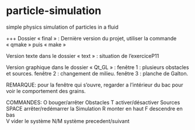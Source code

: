 # particle-simulation
simple physics simulation of particles in a fluid

+++ Dossier « final » : Dernière version du projet, utiliser la commande « qmake » puis « make »

  Version texte dans le dossier « text » : situation de l’exerciceP11

  Version graphique dans le dossier « Qt_GL » :
		fenêtre 1 : plusieurs obstacles et sources.
		fenêtre 2 : changement de milieu.
		fenêtre 3 : planche de Galton.

REMARQUE: pour la fenêtre qui s’ouvre, regarder a l’intérieur du bac pour voir le comportement des grains.
	
COMMANDES: 	O 	bouger/arrêter Obstacles
		T 	activer/désactiver Sources 
		SPACE 	arrêter/redémarrer la Simulation
		R 	monter en haut 
		F 	descendre en bas	
		V 	vider le système
		N/M 	système precedent/suivant
